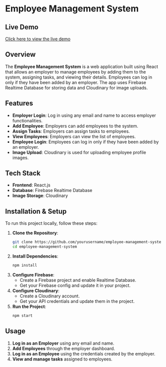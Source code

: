 # Employee Management System

## Live Demo
[Click here to view the live demo](https://employeemanagementsystemmm.netlify.app/)

## Overview
The **Employee Management System** is a web application built using React that allows an employer to manage employees by adding them to the system, assigning tasks, and viewing their details. Employees can log in only if they have been added by an employer. The app uses Firebase Realtime Database for storing data and Cloudinary for image uploads.

## Features
- **Employer Login**: Log in using any email and name to access employer functionalities.
- **Add Employee**: Employers can add employees to the system.
- **Assign Tasks**: Employers can assign tasks to employees.
- **View Employees**: Employers can view the list of employees.
- **Employee Login**: Employees can log in only if they have been added by an employer.
- **Image Upload**: Cloudinary is used for uploading employee profile images.

## Tech Stack
- **Frontend**: React.js
- **Database**: Firebase Realtime Database
- **Image Storage**: Cloudinary

## Installation & Setup
To run this project locally, follow these steps:

1. **Clone the Repository**:
   ```bash
   git clone https://github.com/yourusername/employee-management-system.git
   cd employee-management-system
   ```
2. **Install Dependencies**:
   ```bash
   npm install
   ```
3. **Configure Firebase**:
   - Create a Firebase project and enable Realtime Database.
   - Get your Firebase config and update it in your project.
4. **Configure Cloudinary**:
   - Create a Cloudinary account.
   - Get your API credentials and update them in the project.
5. **Run the Project**:
   ```bash
   npm start
   ```

## Usage
1. **Log in as an Employer** using any email and name.
2. **Add Employees** through the employer dashboard.
3. **Log in as an Employee** using the credentials created by the employer.
4. **View and manage tasks** assigned to employees.


